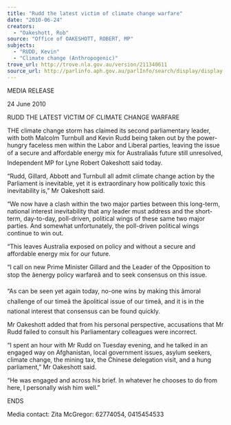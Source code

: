 ```yaml
---
title: "Rudd the latest victim of climate change warfare"
date: "2010-06-24"
creators:
  - "Oakeshott, Rob"
source: "Office of OAKESHOTT, ROBERT, MP"
subjects:
  - "RUDD, Kevin"
  - "Climate change (Anthropogenic)"
trove_url: http://trove.nla.gov.au/version/211340611
source_url: http://parlinfo.aph.gov.au/parlInfo/search/display/display.w3p;query=Id%3A%22media/pressrel/162507%22
---
```


 

 

 MEDIA RELEASE 

 24 June 2010 

 RUDD THE LATEST VICTIM OF CLIMATE CHANGE WARFARE 

 THE climate change storm has claimed its second parliamentary leader, with both Malcolm  Turnbull and Kevin Rudd being taken out by the power-hungry faceless men within the  Labor and Liberal parties, leaving the issue of a secure and affordable energy mix for  Australiaâs future still unresolved, Independent MP for Lyne Robert Oakeshott said today. 

 “Rudd, Gillard, Abbott and Turnbull all admit climate change action by the Parliament is  inevitable, yet it is extraordinary how politically toxic this inevitability is,” Mr Oakeshott said. 

 “We now have a clash within the two major parties between this long-term, national interest  inevitability that any leader must address and the short-term, day-to-day, poll-driven,  political wings of these same two major parties. And somewhat unfortunately, the poll-driven political wings continue to win out. 

 “This leaves Australia exposed on policy and without a secure and affordable energy mix for  our future.   

 “I call on new Prime Minister Gillard and the Leader of the Opposition to stop the âenergy  policy warfareâ and to seek consensus on this issue.   

 “As can be seen yet again today, no-one wins by making this âmoral challenge of our timeâ  the âpolitical issue of our timeâ, and it is in the national interest that consensus can be found  quickly. 

 Mr Oakeshott added that from his personal perspective, accusations that Mr Rudd failed to  consult his Parliamentary colleagues were incorrect. 

 “I spent an hour with Mr Rudd on Tuesday evening, and he talked in an engaged way on  Afghanistan, local government issues, asylum seekers, climate change, the mining tax, the  Chinese delegation visit, and a hung parliament,” Mr Oakeshott said. 

 “He was engaged and across his brief.  In whatever he chooses to do from here, I  personally wish him well.” 

 ENDS 

 Media contact:  Zita McGregor: 62774054, 0415454533 

